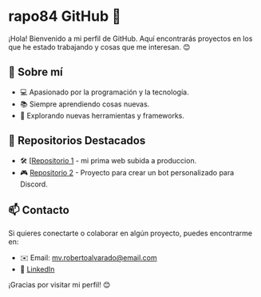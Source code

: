 # rapo84 GitHub 👋

¡Hola! Bienvenido a mi perfil de GitHub. Aquí encontrarás proyectos en los que he estado trabajando y cosas que me interesan. 😊

## 🚀 Sobre mí
- 💻 Apasionado por la programación y la tecnología.
- 📚 Siempre aprendiendo cosas nuevas.
- 🔧 Explorando nuevas herramientas y frameworks.

## 📂 Repositorios Destacados
- 🛠️ [[Repositorio 1](https://github.com/rapo84/sisa-s-restaurant) - mi prima web subida a produccion.
- 🎮 [Repositorio 2](https://github.com/rapo84/bot-discord) - Proyecto para crear un bot personalizado para Discord.

## 📫 Contacto
Si quieres conectarte o colaborar en algún proyecto, puedes encontrarme en:
- ✉️ Email: mv.robertoalvarado@email.com
- 🔗 [LinkedIn](https://www.linkedin.com/in/roberto-josé-alvarado-peña-b3940b94/)

¡Gracias por visitar mi perfil! 😊
